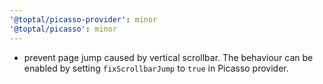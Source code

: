 ```yaml
---
'@toptal/picasso-provider': minor
'@toptal/picasso': minor
---
```


- prevent page jump caused by vertical scrollbar. The behaviour can be enabled by setting `fixScrollbarJump` to `true` in Picasso provider.
